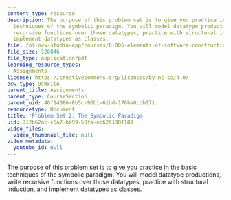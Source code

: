 ```yaml
---
content_type: resource
description: The purpose of this problem set is to give you practice in the basic
  techniques of the symbolic paradigm. You will model datatype productions, write
  recursive functions over those datatypes, practice with structural induction, and
  implement datatypes as classes.
file: /ol-ocw-studio-app/courses/6-005-elements-of-software-construction-fall-2008/312b62acc6a7bb9958faec626138f189_MIT6_005f08_pset02.pdf
file_size: 128846
file_type: application/pdf
learning_resource_types:
- Assignments
license: https://creativecommons.org/licenses/by-nc-sa/4.0/
ocw_type: OCWFile
parent_title: Assignments
parent_type: CourseSection
parent_uid: 46f14086-8b5c-96b1-61bd-176ba0cdb171
resourcetype: Document
title: 'Problem Set 2: The Symbolic Paradigm'
uid: 312b62ac-c6a7-bb99-58fa-ec626138f189
video_files:
  video_thumbnail_file: null
video_metadata:
  youtube_id: null
---
```

The purpose of this problem set is to give you practice in the basic techniques of the symbolic paradigm. You will model datatype productions, write recursive functions over those datatypes, practice with structural induction, and implement datatypes as classes.
